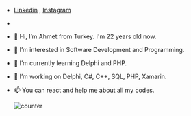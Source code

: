 - [Linkedin](https://www.linkedin.com/in/ahmetcakr) ,  [Instagram](https://www.instagram.com/ahmeetcakrr)
- 
- 👋 Hi, I’m Ahmet from Turkey. I'm 22 years old now.
- 👀 I’m interested in Software Development and Programming.
- 🌱 I’m currently learning Delphi and PHP.
- 💞️ I’m working on Delphi, C#, C++, SQL, PHP, Xamarin.
- 📫 You can react and help me about all my codes.

  ![counter](https://enuv6ob64tzi6re.m.pipedream.net) 

<!---
ahmetcakr/ahmetcakr is a ✨ special ✨ repository because its `README.md` (this file) appears on your GitHub profile.
You can click the Preview link to take a look at your changes.
--->
